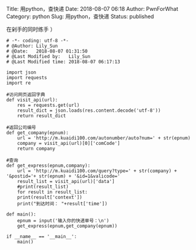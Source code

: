 Title: 用python，查快递
Date: 2018-08-07 06:18
Author: PwnForWhat
Category: python
Slug: 用python，查快递
Status: published

在剁手的同时练手 ）

``` {.EnlighterJSRAW enlighter-language="python"}
# -*- coding: utf-8 -*-
# @Author: Lily_Sun
# @Date:   2018-08-07 01:31:50
# @Last Modified by:   Lily_Sun
# @Last Modified time: 2018-08-07 06:17:13

import json
import requests
import re

#访问网页返回字典
def visit_api(url):
    res = requests.get(url)
    result_dict = json.loads(res.content.decode('utf-8'))
    return result_dict

#返回公司编号
def get_company(epnum):
    url = 'http://m.kuaidi100.com/autonumber/auto?num=' + str(epnum)
    company = visit_api(url)[0]['comCode']
    return company

#查询
def get_express(epnum,company):
    url = 'http://m.kuaidi100.com/query?type=' + str(company) + '&postid='+ str(epnum) + '&id=1&valicode='
    result_list = visit_api(url)['data']
    #print(result_list)
    for result in result_list:
    print(result['context'])
    print("到达时间： "+result['time'])

def main():
    epnum = input('输入你的快递单号：\n')
    get_express(epnum,get_company(epnum))

if __name__ == '__main__':
    main()
```

 
